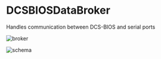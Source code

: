 # DCSBIOSDataBroker
 Handles communication between DCS-BIOS and serial ports
 
![broker](https://github.com/DCS-Skunkworks/DCSBIOSDataBroker/assets/10453261/7906e68e-90b5-47d5-b3b7-bc275936bb7d)

![schema](https://github.com/DCS-Skunkworks/DCSBIOSDataBroker/assets/10453261/6a27b55f-1e15-4013-864d-51251a6054dd)
